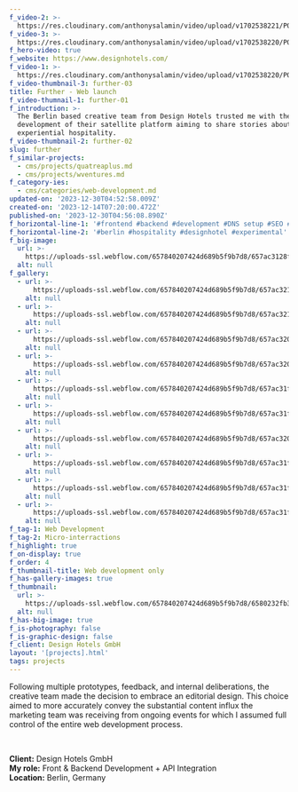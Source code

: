```yaml
---
f_video-2: >-
  https://res.cloudinary.com/anthonysalamin/video/upload/v1702538221/PORTFOLIO/further-02.mp4
f_video-3: >-
  https://res.cloudinary.com/anthonysalamin/video/upload/v1702538220/PORTFOLIO/further-03.mp4
f_hero-video: true
f_website: https://www.designhotels.com/
f_video-1: >-
  https://res.cloudinary.com/anthonysalamin/video/upload/v1702538220/PORTFOLIO/further-01.mp4
f_video-thumbnail-3: further-03
title: Further - Web launch
f_video-thumnail-1: further-01
f_introduction: >-
  The Berlin based creative team from Design Hotels trusted me with the
  development of their satellite platform aiming to share stories about
  experiential hospitality.
f_video-thumbnail-2: further-02
slug: further
f_similar-projects:
  - cms/projects/quatreaplus.md
  - cms/projects/wventures.md
f_category-ies:
  - cms/categories/web-development.md
updated-on: '2023-12-30T04:52:58.009Z'
created-on: '2023-12-14T07:20:00.472Z'
published-on: '2023-12-30T04:56:08.890Z'
f_horizontal-line-1: '#frontend #backend #development #DNS setup #SEO #analytics setup'
f_horizontal-line-2: '#berlin #hospitality #designhotel #experimental'
f_big-image:
  url: >-
    https://uploads-ssl.webflow.com/657840207424d689b5f9b7d8/657ac3128f52cc80dc97cb48_further-03.jpg
  alt: null
f_gallery:
  - url: >-
      https://uploads-ssl.webflow.com/657840207424d689b5f9b7d8/657ac3211feb143898cc7e92_further-01.jpg
    alt: null
  - url: >-
      https://uploads-ssl.webflow.com/657840207424d689b5f9b7d8/657ac3212b6814727d8e0de4_further-02.jpg
    alt: null
  - url: >-
      https://uploads-ssl.webflow.com/657840207424d689b5f9b7d8/657ac320ce42bd0bd7730c38_further-05.jpg
    alt: null
  - url: >-
      https://uploads-ssl.webflow.com/657840207424d689b5f9b7d8/657ac32016010f43a8c54942_further-06.jpg
    alt: null
  - url: >-
      https://uploads-ssl.webflow.com/657840207424d689b5f9b7d8/657ac31fa5ef8a71e4a8a096_further-07.jpg
    alt: null
  - url: >-
      https://uploads-ssl.webflow.com/657840207424d689b5f9b7d8/657ac31f68f7103e8c3ad2e9_further-08.jpg
    alt: null
  - url: >-
      https://uploads-ssl.webflow.com/657840207424d689b5f9b7d8/657ac3209d7ecad9cb310d49_further-09.jpg
    alt: null
  - url: >-
      https://uploads-ssl.webflow.com/657840207424d689b5f9b7d8/657ac31f52ed28112fff5eb1_further-11.jpg
    alt: null
  - url: >-
      https://uploads-ssl.webflow.com/657840207424d689b5f9b7d8/657ac31fc754f6c57411a154_further-12.jpg
    alt: null
  - url: >-
      https://uploads-ssl.webflow.com/657840207424d689b5f9b7d8/657ac31fcc146e421aff87ad_further-13.jpg
    alt: null
f_tag-1: Web Development
f_tag-2: Micro-interractions
f_highlight: true
f_on-display: true
f_order: 4
f_thumbnail-title: Web development only
f_has-gallery-images: true
f_thumbnail:
  url: >-
    https://uploads-ssl.webflow.com/657840207424d689b5f9b7d8/6580232fb353ea5201a2b2f0_thumbnail.jpg
  alt: null
f_has-big-image: true
f_is-photography: false
f_is-graphic-design: false
f_client: Design Hotels GmbH
layout: '[projects].html'
tags: projects
---
```


Following multiple prototypes, feedback, and internal deliberations, the creative team made the decision to embrace an editorial design. This choice aimed to more accurately convey the substantial content influx the marketing team was receiving from ongoing events for which I assumed full control of the entire web development process.

‍

**Client:** Design Hotels GmbH  
**My role:** Front & Backend Development + API Integration  
**Location:** Berlin, Germany
